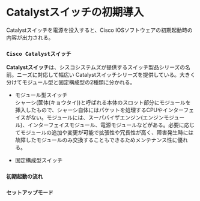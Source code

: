 # Catalystスイッチの初期導入
Catalystスイッチを電源を投入すると、Cisco IOSソフトウェアの初期起動時の内容が出力される。

### `Cisco Catalystスイッチ`
**Catalystスイッチ**は、シスコシステムズが提供するスイッチ製品シリーズの名前。ニーズに対応して幅広い Catalystスイッチシリーズを提供している。大きく分けてモジュール型と固定構成型の2種類に分かれる。

- モジュール型スイッチ  
シャーシ(筐体(キョウタイ))と呼ばれる本体のスロット部分にモジュールを挿入したもので、シャーシ自体にはパケットを処理するCPUやインターフェイスがない。モジュールには、スーパバイザエンジン(エンジンモジュール)、インターフェイスモジュール、電源モジュールなどがある。必要に応じてモジュールの追加や変更が可能で拡張性や冗長性が高く、障害発生時には故障したモジュールのみ交換することもできるためメンテナンス性に優れる。

- 固定構成型スイッチ

### `初期起動の流れ`

### `セットアップモード`
